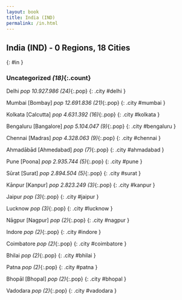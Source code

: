 ```yaml
---
layout: book
title: India (IND)
permalink: /in.html
---
```


## India (IND) - 0 Regions, 18 Cities
{: #in }





### Uncategorized _(18)_{:.count}


Delhi  _pop 10.927.986 (24)_{:.pop} {: .city #delhi } <br>

Mumbai [Bombay]  _pop 12.691.836 (21)_{:.pop} {: .city #mumbai } <br>

Kolkata [Calcutta]  _pop 4.631.392 (16)_{:.pop} {: .city #kolkata } <br>

Bengaluru [Bangalore]  _pop 5.104.047 (9)_{:.pop} {: .city #bengaluru } <br>

Chennai [Madras]  _pop 4.328.063 (9)_{:.pop} {: .city #chennai } <br>

Ahmadābād [Ahmedabad]  _pop (7)_{:.pop} {: .city #ahmadabad } <br>

Pune [Poona]  _pop 2.935.744 (5)_{:.pop} {: .city #pune } <br>

Sūrat [Surat]  _pop 2.894.504 (5)_{:.pop} {: .city #surat } <br>

Kānpur [Kanpur]  _pop 2.823.249 (3)_{:.pop} {: .city #kanpur } <br>

Jaipur  _pop (3)_{:.pop} {: .city #jaipur } <br>

Lucknow  _pop (3)_{:.pop} {: .city #lucknow } <br>

Nāgpur [Nagpur]  _pop (2)_{:.pop} {: .city #nagpur } <br>

Indore  _pop (2)_{:.pop} {: .city #indore } <br>

Coimbatore  _pop (2)_{:.pop} {: .city #coimbatore } <br>

Bhilai  _pop (2)_{:.pop} {: .city #bhilai } <br>

Patna  _pop (2)_{:.pop} {: .city #patna } <br>

Bhopāl [Bhopal]  _pop (2)_{:.pop} {: .city #bhopal } <br>

Vadodara  _pop (2)_{:.pop} {: .city #vadodara } <br>


 
